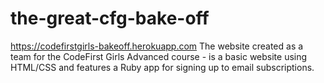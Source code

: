 # the-great-cfg-bake-off
https://codefirstgirls-bakeoff.herokuapp.com
The website created as a team for the CodeFirst Girls Advanced course - is a basic website using HTML/CSS and features a Ruby app for signing up to email subscriptions.
